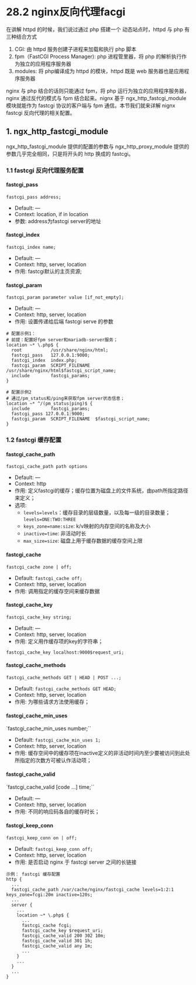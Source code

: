 # 28.2 nginx反向代理facgi
在讲解 httpd 的时候，我们说过通过 php 搭建一个 动态站点时，httpd 与 php 有三种结合方式
1. CGI: 由 httpd 服务创建子进程来加载和执行 php 脚本
2. fpm（FastCGI Process Manager): php 进程管里器，将 php 的解析执行作为独立的应用程序服务器
3. modules: 将 php编译成为 httpd 的模块，httpd 既是 web 服务器也是应用程序服务器

nginx 与 php 结合的话则只能通过 fpm，将 php 运行为独立的应用程序服务器，nginx 通过反代的模式与 fpm 结合起来。nignx 基于 ngx_http_fastcgi_module 模块就能作为 fastcgi 协议的客户端与 fpm 通信。本节我们就来详解 nignx fastcgi 反向代理的相关配置。

## 1. ngx_http_fastcgi_module
ngx_http_fastcgi_module 提供的配置的参数与 ngx_http_proxy_module 提供的参数几乎完全相同，只是将开头的 http 换成的 fastcgi。

### 1.1 fastcgi 反向代理服务配置
#### fastcgi_pass
`fastcgi_pass address;`
- Default:	—
- Context:	location, if in location
- 参数: address为fastcgi server的地址

#### fastcgi_index
`fastcgi_index name;`
- Default:	—
- Context:	http, server, location
- 作用: fastcgi默认的主页资源;

#### fastcgi_param
`fastcgi_param parameter value [if_not_empty];`
- Default:	—
- Context:	http, server, location
- 作用: 设置传递给后端 fastcgi serve 的参数

```
# 配置示例1：
# 前提：配置好fpm server和mariadb-server服务；
location ~* \.php$ {
  root           /usr/share/nginx/html;
  fastcgi_pass   127.0.0.1:9000;
  fastcgi_index  index.php;
  fastcgi_param  SCRIPT_FILENAME  /usr/share/nginx/html$fastcgi_script_name;
  include        fastcgi_params;
}

# 配置示例2
# 通过/pm_status和/ping来获取fpm server状态信息；
location ~* ^/(pm_status|ping)$ {
  include        fastcgi_params;
  fastcgi_pass 127.0.0.1:9000;
  fastcgi_param  SCRIPT_FILENAME  $fastcgi_script_name;
}
```

### 1.2 fastcgi 缓存配置
#### fastcgi_cache_path
`fastcgi_cache_path path options`
- Default:	—
- Context:	http
- 作用: 定义fastcgi的缓存；缓存位置为磁盘上的文件系统，由path所指定路径来定义；
- 选项:
  - `levels=levels`：缓存目录的层级数量，以及每一级的目录数量；`levels=ONE:TWO:THREE`
  - `keys_zone=name:size`: k/v映射的内存空间的名称及大小
  - `inactive=time`: 非活动时长
  - `max_size=size`: 磁盘上用于缓存数据的缓存空间上限

#### fastcgi_cache
`fastcgi_cache zone | off;`
- Default: `fastcgi_cache off;`
- Context:	http, server, location
- 作用: 调用指定的缓存空间来缓存数据

#### fastcgi_cache_key
`fastcgi_cache_key string;`
- Default:	—
- Context:	http, server, location
- 作用: 定义用作缓存项的key的字符串；

```
fastcgi_cache_key localhost:9000$request_uri;
```

#### fastcgi_cache_methods
`fastcgi_cache_methods GET | HEAD | POST ...;`
- Default: `fastcgi_cache_methods GET HEAD;`
- Context:	http, server, location
- 作用: 为哪些请求方法使用缓存；

#### fastcgi_cache_min_uses
`fastcgi_cache_min_uses number;``
- Default: `fastcgi_cache_min_uses 1;`
- Context:	http, server, location
- 作用: 缓存空间中的缓存项在inactive定义的非活动时间内至少要被访问到此处所指定的次数方可被认作活动项；

#### fastcgi_cache_valid
`fastcgi_cache_valid [code ...] time;``
- Default:	—
- Context:	http, server, location
- 作用: 不同的响应码各自的缓存时长；

#### fastcgi_keep_conn
`fastcgi_keep_conn on | off;`
- Default: `fastcgi_keep_conn off;`
- Context:	http, server, location
- 作用: 是否启动 nginx 于 fastcgi server 之间的长链接

```
示例： fastcgi 缓存配置
http {
  ...
  fastcgi_cache_path /var/cache/nginx/fastcgi_cache levels=1:2:1 keys_zone=fcgi:20m inactive=120s;
  ...
  server {
    ...
    location ~* \.php$ {
      ...
      fastcgi_cache fcgi;
      fastcgi_cache_key $request_uri;
      fastcgi_cache_valid 200 302 10m;
      fastcgi_cache_valid 301 1h;
      fastcgi_cache_valid any 1m;
      ...
    }
    ...
  }
  ...
}
```
